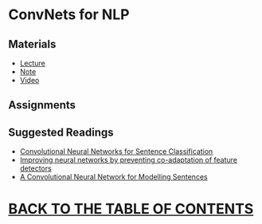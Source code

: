 # ConvNets for NLP 

## Materials

* [Lecture]()
* [Note]()
* [Video](https://www.youtube.com/watch?v=EAJoRA0KX7I&list=PLoROMvodv4rOhcuXMZkNm7j3fVwBBY42z&index=11)

## Assignments

## Suggested Readings

* [Convolutional Neural Networks for Sentence Classification]()
* [Improving neural networks by preventing co-adaptation of feature detectors]()
* [A Convolutional Neural Network for Modelling Sentences]()

# [BACK TO THE TABLE OF CONTENTS](https://github.com/robertlakatos/natural-language-processing/blob/master/README.md)